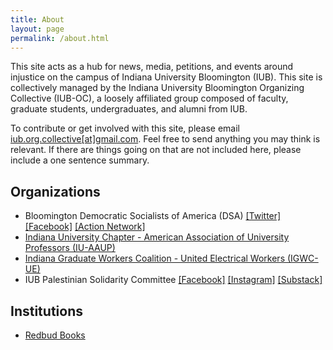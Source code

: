 ```yaml
---
title: About
layout: page
permalink: /about.html
---
```


This site acts as a hub for news, media, petitions, and events around injustice on the campus of Indiana University Bloomington (IUB). This site is collectively managed by the Indiana University Bloomington Organizing Collective (IUB-OC), a loosely affiliated group composed of faculty, graduate students, undergraduates, and alumni from IUB.

To contribute or get involved with this site, please email <a href="mailto:iub.org.collective@gmail.com">iub.org.collective[at]gmail.com</a>. Feel free to send anything you may think is relevant. If there are things going on that are not included here, please include a one sentence summary.

## Organizations
- Bloomington Democratic Socialists of America (DSA) <a href="https://twitter.com/bloomingtondsa?lang=en">[Twitter]</a> <a href="https://www.facebook.com/bloomingtondsa/">[Facebook]</a> <a href="https://actionnetwork.org/forms/bloomington-dsa-sign-up-sheet/">[Action Network]</a>
- <a href="https://aaup.sitehost.iu.edu/">Indiana University Chapter - American Association of University Professors (IU-AAUP)</a>
- <a href="https://www.indianagradworkers.org/">Indiana Graduate Workers Coalition - United Electrical Workers (IGWC-UE) </a>
- IUB Palestinian Solidarity Committee <a href="https://www.facebook.com/SolidarityIU/">[Facebook]</a> <a href="https://www.instagram.com/psc_iu/">[Instagram]</a> <a href="https://substack.com/@palestineatiu">[Substack]</a> 

## Institutions
- <a href="https://redbudbooks.org/">Redbud Books</a>

  
